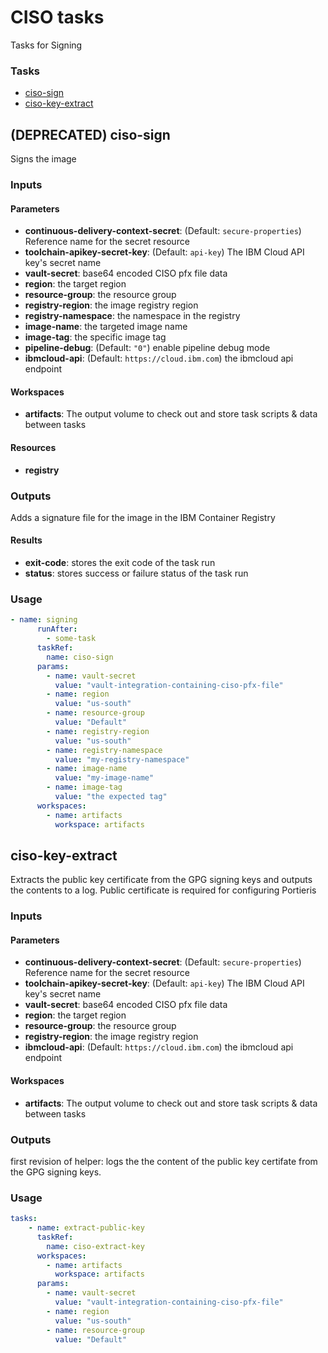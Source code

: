 # CISO tasks

Tasks for Signing

### Tasks
- [ciso-sign](#ciso-sign)
- [ciso-key-extract](#ciso-key-extract)

## (DEPRECATED) ciso-sign
Signs the image

### Inputs

#### Parameters

- **continuous-delivery-context-secret**: (Default: `secure-properties`) Reference name for the secret resource
- **toolchain-apikey-secret-key**: (Default: `api-key`) The IBM Cloud API key's secret name
- **vault-secret**: base64 encoded CISO pfx file data
- **region**: the target region
- **resource-group**: the resource group
- **registry-region**: the image registry region
- **registry-namespace**: the namespace in the registry
- **image-name**: the targeted image name
- **image-tag**: the specific image tag
- **pipeline-debug**: (Default: `"0"`) enable pipeline debug mode
- **ibmcloud-api**: (Default: `https://cloud.ibm.com`) the ibmcloud api endpoint

#### Workspaces

- **artifacts**: The output volume to check out and store task scripts & data between tasks

#### Resources

- **registry**

### Outputs
Adds a signature file for the image in the IBM Container Registry

#### Results
- **exit-code**: stores the exit code of the task run
- **status**: stores success or failure status of the task run
### Usage

```yaml
- name: signing
      runAfter:
        - some-task
      taskRef:
        name: ciso-sign
      params:
        - name: vault-secret
          value: "vault-integration-containing-ciso-pfx-file"
        - name: region
          value: "us-south"
        - name: resource-group
          value: "Default"
        - name: registry-region
          value: "us-south"
        - name: registry-namespace
          value: "my-registry-namespace"
        - name: image-name
          value: "my-image-name"
        - name: image-tag
          value: "the expected tag"
      workspaces:
        - name: artifacts
          workspace: artifacts
```

## ciso-key-extract
Extracts the public key certificate from the GPG signing keys and outputs the contents to a log. Public certificate is required for configuring Portieris

### Inputs

#### Parameters

- **continuous-delivery-context-secret**: (Default: `secure-properties`) Reference name for the secret resource
- **toolchain-apikey-secret-key**: (Default: `api-key`) The IBM Cloud API key's secret name
- **vault-secret**: base64 encoded CISO pfx file data
- **region**: the target region
- **resource-group**: the resource group
- **registry-region**: the image registry region
- **ibmcloud-api**: (Default: `https://cloud.ibm.com`) the ibmcloud api endpoint

#### Workspaces

- **artifacts**: The output volume to check out and store task scripts & data between tasks

### Outputs
first revision of helper: logs the the content of the public key certifate from the GPG signing keys.

### Usage

```yaml
tasks:
    - name: extract-public-key
      taskRef:
        name: ciso-extract-key
      workspaces:
        - name: artifacts
          workspace: artifacts
      params:
        - name: vault-secret
          value: "vault-integration-containing-ciso-pfx-file"
        - name: region
          value: "us-south"
        - name: resource-group
          value: "Default"
```